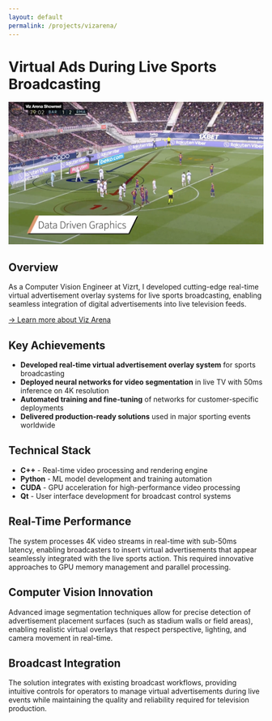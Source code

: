 ```yaml
---
layout: default
permalink: /projects/vizarena/
---
```


<div class="section" markdown="1">

# Virtual Ads During Live Sports Broadcasting

<div class="project-hero">
  <img src="/assets/images/vizarena.jpg" alt="Viz Arena virtual advertising system">
</div>

## Overview

As a Computer Vision Engineer at Vizrt, I developed cutting-edge real-time virtual advertisement overlay systems for live sports broadcasting, enabling seamless integration of digital advertisements into live television feeds.

[→ Learn more about Viz Arena](https://www.vizrt.com/products/viz-arena/)

## Key Achievements

- **Developed real-time virtual advertisement overlay system** for sports broadcasting
- **Deployed neural networks for video segmentation** in live TV with 50ms inference on 4K resolution
- **Automated training and fine-tuning** of networks for customer-specific deployments
- **Delivered production-ready solutions** used in major sporting events worldwide

## Technical Stack

- **C++** - Real-time video processing and rendering engine
- **Python** - ML model development and training automation
- **CUDA** - GPU acceleration for high-performance video processing
- **Qt** - User interface development for broadcast control systems

## Real-Time Performance

The system processes 4K video streams in real-time with sub-50ms latency, enabling broadcasters to insert virtual advertisements that appear seamlessly integrated with the live sports action. This required innovative approaches to GPU memory management and parallel processing.

## Computer Vision Innovation

Advanced image segmentation techniques allow for precise detection of advertisement placement surfaces (such as stadium walls or field areas), enabling realistic virtual overlays that respect perspective, lighting, and camera movement in real-time.

## Broadcast Integration

The solution integrates with existing broadcast workflows, providing intuitive controls for operators to manage virtual advertisements during live events while maintaining the quality and reliability required for television production.

</div>